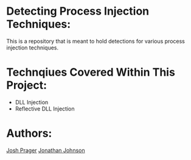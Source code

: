 # Detecting Process Injection Techniques:
This is a repository that is meant to hold detections for various process injection techniques.



# Technqiues Covered Within This Project:
* DLL Injection
* Reflective DLL Injection


# Authors:
[Josh Prager](https://twitter.com/Praga_Prag)
[Jonathan Johnson](https://twitter.com/jsecurity101)

